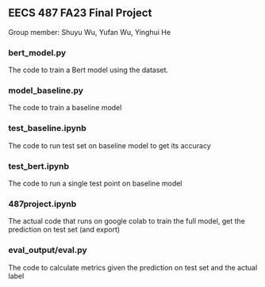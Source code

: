 ## EECS 487 FA23 Final Project

Group member: Shuyu Wu, Yufan Wu, Yinghui He



### bert_model.py

The code to train a Bert model using the dataset.



### model_baseline.py

The code to train a baseline model



### test_baseline.ipynb

The code to run test set on baseline model to get its accuracy



### test_bert.ipynb

The code to run a single test point on baseline model



### 487project.ipynb

The actual code that runs on google colab to train the full model, get the prediction on test set (and export)



### eval_output/eval.py

The code to calculate metrics given the prediction on test set and the actual label
